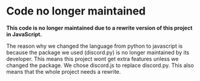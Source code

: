 # Code no longer maintained
**This code is no longer maintained due to a rewrite version of this project in JavaScript.**

The reason why we changed the language from python to javascript is because the package we used (discord.py) is no longer maintained by its developer. This means this project wont get extra features unless we changed the package. We chose discord.js to replace discord.py. This also means that the whole project needs a rewrite.
